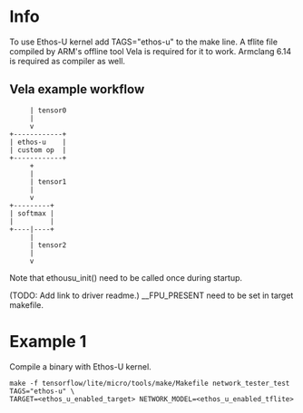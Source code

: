 # Info

To use Ethos-U kernel add TAGS="ethos-u" to the make line. A tflite file
compiled by ARM's offline tool Vela is required for it to work. Armclang 6.14 is
required as compiler as well.

## Vela example workflow

```
     | tensor0
     |
     v
+------------+
| ethos-u    |
| custom op  |
+------------+
     +
     |
     | tensor1
     |
     v
+---------+
| softmax |
|         |
+----|----+
     |
     | tensor2
     |
     v
```

Note that ethousu_init() need to be called once during startup.

(TODO: Add link to driver readme.) __FPU_PRESENT need to be set in target
makefile.

# Example 1

Compile a binary with Ethos-U kernel.

```
make -f tensorflow/lite/micro/tools/make/Makefile network_tester_test TAGS="ethos-u" \
TARGET=<ethos_u_enabled_target> NETWORK_MODEL=<ethos_u_enabled_tflite>
```
